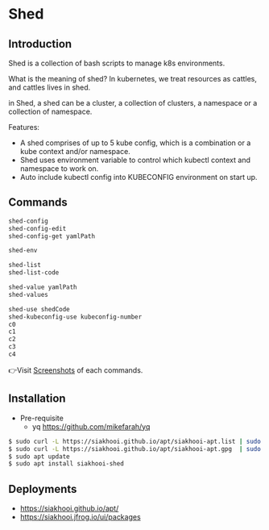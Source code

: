 # Shed

## Introduction

Shed is a collection of bash scripts to manage k8s environments.

What is the meaning of shed? In kubernetes, we treat resources as cattles, and cattles lives in shed.

in Shed, a shed can be a cluster, a collection of clusters, a namespace or a collection of namespace.

Features:

- A shed comprises of up to 5 kube config, which is a combination or a kube context and/or namespace.
- Shed uses environment variable to control which kubectl context and namespace to work on.
- Auto include kubectl config into KUBECONFIG environment on start up.

## Commands

```bash
shed-config
shed-config-edit
shed-config-get yamlPath

shed-env

shed-list
shed-list-code

shed-value yamlPath
shed-values

shed-use shedCode
shed-kubeconfig-use kubeconfig-number
c0
c1
c2
c3
c4
```

👉Visit [Screenshots](screenshots/Screenshots.md) of each commands.

## Installation

- Pre-requisite
  - yq <https://github.com/mikefarah/yq>

```bash
$ sudo curl -L https://siakhooi.github.io/apt/siakhooi-apt.list | sudo tee /etc/apt/sources.list.d/siakhooi-apt.list > /dev/null
$ sudo curl -L https://siakhooi.github.io/apt/siakhooi-apt.gpg  | sudo tee /usr/share/keyrings/siakhooi-apt.gpg > /dev/null
$ sudo apt update
$ sudo apt install siakhooi-shed
```

## Deployments

- <https://siakhooi.github.io/apt/>
- <https://siakhooi.jfrog.io/ui/packages>
